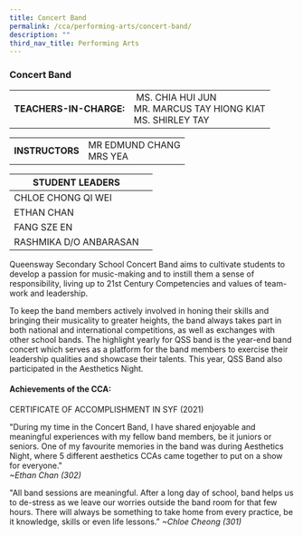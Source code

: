 ```yaml
---
title: Concert Band
permalink: /cca/performing-arts/concert-band/
description: ""
third_nav_title: Performing Arts
---
```

### Concert Band

|  	|  	|
|---	|---	|
| **TEACHERS-IN-CHARGE:** 	|  MS. CHIA HUI JUN <br> MR. MARCUS TAY HIONG KIAT <br> MS. SHIRLEY TAY 	|

|  	|  	|
|---	|---	|
| **INSTRUCTORS** 	| MR EDMUND CHANG <br> MRS YEA	|

| STUDENT LEADERS 	|  	|
|---	|---	|
|CHLOE CHONG QI WEI|
| ETHAN CHAN|
|FANG SZE EN	|
| RASHMIKA D/O ANBARASAN	|

Queensway Secondary School Concert Band aims to cultivate students to develop a passion for music-making and to instill them a sense of responsibility, living up to 21st Century Competencies and values of team-work and leadership.

To keep the band members actively involved in honing their skills and bringing their musicality to greater heights, the band always takes part in both national and international competitions, as well as exchanges with other school bands. The highlight yearly for QSS band is the year-end band concert which serves as a platform for the band members to exercise their leadership qualities and showcase their talents. This year, QSS Band also participated in the Aesthetics Night.



#### Achievements of the CCA:
CERTIFICATE OF ACCOMPLISHMENT IN SYF (2021)

"During my time in the Concert Band, I have shared enjoyable and meaningful experiences with my fellow band members, be it juniors or seniors. One of my favourite memories in the band was during Aesthetics Night, where 5 different aesthetics CCAs came together to put on a show for everyone."                                         
*~Ethan Chan (302)*


"All band sessions are meaningful. After a long day of school, band helps us to de-stress as we leave our worries outside the band room for that few hours. There will always be something to take home from every practice, be it knowledge, skills or even life lessons.”
*~Chloe Cheong (301)*

